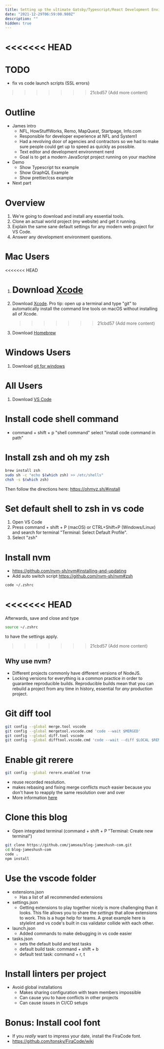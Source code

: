 ```yaml
---
title: Setting up the ultimate Gatsby/Typescript/React Development Environment
date: "2021-12-29T06:59:00.980Z"
description: ""
hidden: true
---
```


# <<<<<<< HEAD

# TODO

- fix vs code launch scripts (SSL errors)

> > > > > > > 21cbd57 (Add more content)

# Outline

- James intro
  - NFL, HowStuffWorks, Remo, MapQuest, Startpage, Info.com
  - Responsible for developer experience at NFL and System1
  - Had a revolving door of agencies and contractors so we had to make sure people could get up to speed as quickly as possible.
  - Text editor and development environment nerd
  - Goal is to get a modern JavaScript project running on your machine
- Demo
  - Show Typescript tsx example
  - Show GraphQL Example
  - Show prettier/css example
- Next part

# Overview

1. We're going to download and install any essential tools.
2. Clone an actual world project (my website) and get it running.
3. Explain the same sane default settings for any modern web project for VS Code.
4. Answer any development environment questions.

# Mac Users

<<<<<<< HEAD

1. # Download [Xcode](https://apps.apple.com/us/app/xcode/id497799835?mt=12)
1. Download [Xcode](https://apps.apple.com/us/app/xcode/id497799835?mt=12). Pro tip: open up a terminal and type "git" to automatically install the command line tools on macOS without installing all of Xcode.
   > > > > > > > 21cbd57 (Add more content)
1. Download [Homebrew](https://brew.sh/)

# Windows Users

1. Download [git for windows](https://gitforwindows.org/)

# All Users

1. Download [VS Code](https://code.visualstudio.com/)

# Install code shell command

- command + shift + p "shell command" select "install code command in path"

# Install zsh and oh my zsh

```bash
brew install zsh
sudo sh -c "echo $(which zsh) >> /etc/shells"
chsh -s $(which zsh)
```

Then follow the directions here: https://ohmyz.sh/#install

# Set default shell to zsh in vs code

1. Open VS Code
2. Press command + shift + P (macOS) or CTRL+Shift+P (Windows/Linux) and search for terminal "Terminal: Select Default Profile".
3. Select "zsh"

# Install nvm

- https://github.com/nvm-sh/nvm#installing-and-updating
- Add auto switch script https://github.com/nvm-sh/nvm#zsh

```bash
code ~/.zshrc
```

# <<<<<<< HEAD

Afterwards, save and close and type

```bash
source ~/.zshrc
```

to have the settings apply.

> > > > > > > 21cbd57 (Add more content)

## Why use nvm?

- Different projects commonly have different versions of NodeJS.
- Locking versions for everything is a common practice in order to guarantee reproducible builds. Reproducible builds mean that you can rebuild a project from any time in history, essential for _any_ production project.

# Git diff tool

```bash
git config --global merge.tool vscode
git config --global mergetool.vscode.cmd 'code --wait $MERGED'
git config --global diff.tool vscode
git config --global difftool.vscode.cmd 'code --wait --diff $LOCAL $REMOTE'
```

# Enable git rerere

```bash
git config --global rerere.enabled true
```

- reuse recorded resolution.
- makes rebasing and fixing merge conflicts _much_ easier because you don't have to reapply the same resolution over and over
- More information [here](https://stackoverflow.com/questions/49500943/what-is-git-rerere-and-how-does-it-work)

# Clone this blog

- Open integrated terminal (command + shift + P "Terminal: Create new terminal")

```bash
git clone https://github.com/jamsea/blog-jameshush-com.git
cd blog-jameshush-com
code .
npm install
```

# Use the vscode folder

- extensions.json
  - Has a list of all recommended extensions
- settings.json
  - Getting extensions to play together nicely is more challenging than it looks. This file allows you to share the _settings_ that allow extensions to work. This is a huge help for teams. A great example here is stylelint and vs code's built in css validator collide with each other.
- launch.json
  - Added commands to make debugging in vs code easier
- tasks.json
  - sets the default build and test tasks
  - default build task: command + shift + b
  - default test task: command + r, t

# Install linters per project

- Avoid global installations
  - Makes sharing configuration with team members impossible
  - Can cause you to have conflicts in other projects
  - Can cause issues in CI/CD setups

# Bonus: Install cool font

- If you _really_ want to impress your date, install the FiraCode font.
- https://github.com/tonsky/FiraCode/wiki
